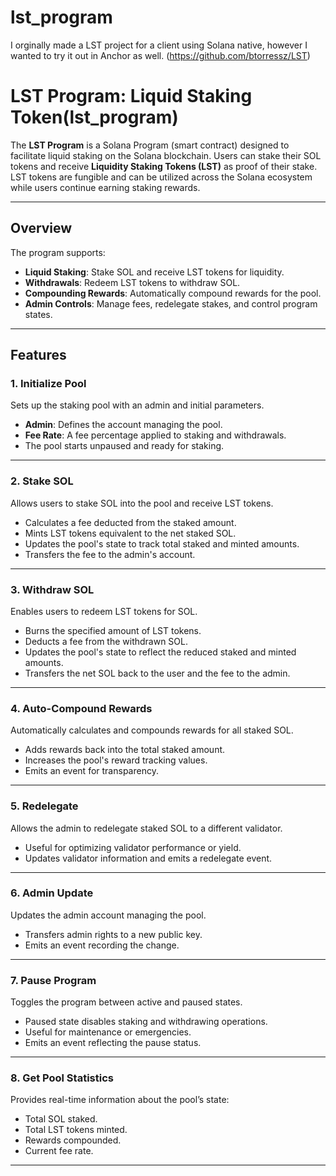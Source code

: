 # lst_program
I orginally made a LST project for a client using Solana native, however I wanted to try it out in Anchor as well. (https://github.com/btorressz/LST)

# LST Program: Liquid Staking Token(lst_program)

The **LST Program** is a Solana Program (smart contract) designed to facilitate liquid staking on the Solana blockchain. Users can stake their SOL tokens and receive **Liquidity Staking Tokens (LST)** as proof of their stake. LST tokens are fungible and can be utilized across the Solana ecosystem while users continue earning staking rewards.

---

## Overview

The program supports:
- **Liquid Staking**: Stake SOL and receive LST tokens for liquidity.
- **Withdrawals**: Redeem LST tokens to withdraw SOL.
- **Compounding Rewards**: Automatically compound rewards for the pool.
- **Admin Controls**: Manage fees, redelegate stakes, and control program states.

---

## Features 

### 1. **Initialize Pool**
Sets up the staking pool with an admin and initial parameters.
- **Admin**: Defines the account managing the pool.
- **Fee Rate**: A fee percentage applied to staking and withdrawals.
- The pool starts unpaused and ready for staking.

---

### 2. **Stake SOL**
Allows users to stake SOL into the pool and receive LST tokens.
- Calculates a fee deducted from the staked amount.
- Mints LST tokens equivalent to the net staked SOL.
- Updates the pool's state to track total staked and minted amounts.
- Transfers the fee to the admin's account.

---

### 3. **Withdraw SOL**
Enables users to redeem LST tokens for SOL.
- Burns the specified amount of LST tokens.
- Deducts a fee from the withdrawn SOL.
- Updates the pool's state to reflect the reduced staked and minted amounts.
- Transfers the net SOL back to the user and the fee to the admin.

---

### 4. **Auto-Compound Rewards**
Automatically calculates and compounds rewards for all staked SOL.
- Adds rewards back into the total staked amount.
- Increases the pool's reward tracking values.
- Emits an event for transparency.

---

### 5. **Redelegate**
Allows the admin to redelegate staked SOL to a different validator.
- Useful for optimizing validator performance or yield.
- Updates validator information and emits a redelegate event.

---

### 6. **Admin Update**
Updates the admin account managing the pool.
- Transfers admin rights to a new public key.
- Emits an event recording the change.

---

### 7. **Pause Program**
Toggles the program between active and paused states.
- Paused state disables staking and withdrawing operations.
- Useful for maintenance or emergencies.
- Emits an event reflecting the pause status.

---

### 8. **Get Pool Statistics**
Provides real-time information about the pool’s state:
- Total SOL staked.
- Total LST tokens minted.
- Rewards compounded.
- Current fee rate.

---
